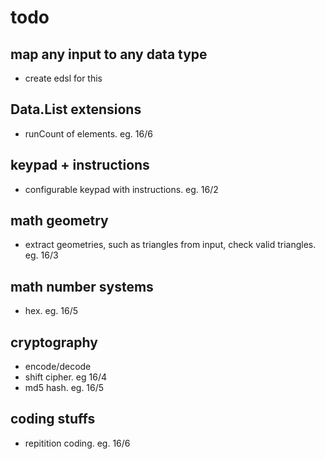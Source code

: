 # todo

## map any input to any data type
- create edsl for this

## Data.List extensions
- runCount of elements. eg. 16/6

## keypad + instructions
- configurable keypad with instructions. eg. 16/2

## math geometry
- extract geometries, such as triangles from input, check valid triangles. eg. 16/3

## math number systems
- hex. eg. 16/5

## cryptography
- encode/decode
- shift cipher. eg 16/4
- md5 hash. eg. 16/5

## coding stuffs
- repitition coding. eg. 16/6